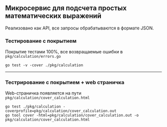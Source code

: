 ## Микросервис для подсчета простых математических выражений

Реализовано как API, все запросы обрабатываются в формате JSON. 


### Тестирование с покрытием

Покрытие тестами 100%, все возвращаемые ошибки в `pkg/calculation/errors.go`
    
    go test -v -cover ./pkg/calculation

***

### Тестрирование с покрытием + web страничка

Web-страничка появляется на пути `pkg/calculation/cover_calculation.html`

    go test ./pkg/calculation -coverprofile=pkg/calculation/cover_calculation.out
    go tool cover -html=pkg/calculation/cover_calculation.out -o pkg/calculation/cover_calculation.html
